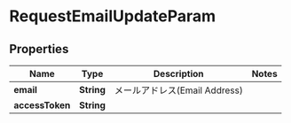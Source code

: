 

# RequestEmailUpdateParam


## Properties

| Name | Type | Description | Notes |
|------------ | ------------- | ------------- | -------------|
|**email** | **String** | メールアドレス(Email Address) |  |
|**accessToken** | **String** |  |  |



